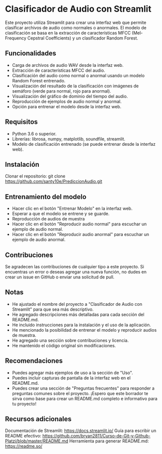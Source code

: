 # Clasificador de Audio con Streamlit

Este proyecto utiliza Streamlit para crear una interfaz web que permite clasificar archivos de audio como normales o anormales. El modelo de clasificación se basa en la extracción de características MFCC (Mel-Frequency Cepstral Coefficients) y un clasificador Random Forest.

## Funcionalidades

- Carga de archivos de audio WAV desde la interfaz web.
- Extracción de características MFCC del audio.
- Clasificación del audio como normal o anormal usando un modelo Random Forest entrenado.
- Visualización del resultado de la clasificación con imágenes de semáforo (verde para normal, rojo para anormal).
- Visualización del gráfico de dominio del tiempo del audio.
- Reproducción de ejemplos de audio normal y anormal.
- Opción para entrenar el modelo desde la interfaz web.

## Requisitos

- Python 3.6 o superior.
- Librerías: librosa, numpy, matplotlib, soundfile, streamlit.
- Modelo de clasificación entrenado (se puede entrenar desde la interfaz web).

## Instalación

Clonar el repositorio:
git clone https://github.com/santy10e/PrediccionAudio.git

## Entrenamiento del modelo
- Hacer clic en el botón "Entrenar Modelo" en la interfaz web.
- Esperar a que el modelo se entrene y se guarde.
- Reproducción de audios de muestra
- Hacer clic en el botón "Reproducir audio normal" para escuchar un ejemplo de audio normal.
- Hacer clic en el botón "Reproducir audio anormal" para escuchar un ejemplo de audio anormal.
## Contribuciones
Se agradecen las contribuciones de cualquier tipo a este proyecto. Si encuentras un error o deseas agregar una nueva función, no dudes en crear un issue en GitHub o enviar una solicitud de pull.

## Notas
- He ajustado el nombre del proyecto a "Clasificador de Audio con Streamlit" para que sea más descriptivo.
- He agregado descripciones más detalladas para cada sección del README.md.
- He incluido instrucciones para la instalación y el uso de la aplicación.
- He mencionado la posibilidad de entrenar el modelo y reproducir audios de muestra.
- He agregado una sección sobre contribuciones y licencia.
- He mantenido el código original sin modificaciones.

## Recomendaciones
- Puedes agregar más ejemplos de uso a la sección de "Uso".
- Puedes incluir capturas de pantalla de la interfaz web en el README.md.
- Puedes crear una sección de "Preguntas frecuentes" para responder a preguntas comunes sobre el proyecto.
¡Espero que este borrador te sirva como base para crear un README.md completo e informativo para tu proyecto!

## Recursos adicionales
Documentación de Streamlit: https://docs.streamlit.io/
Guía para escribir un README efectivo: https://github.com/bryan2811/Curso-de-Git-y-Github-Platzi/blob/master/README.md
Herramienta para generar README.md: https://readme.so/

